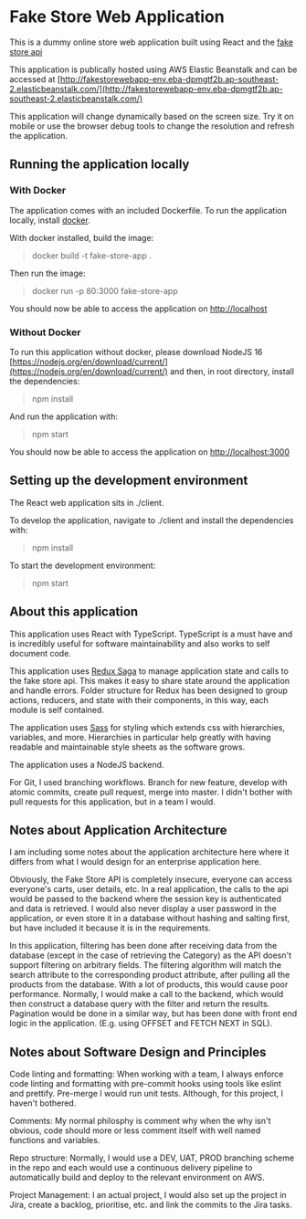 # Fake Store Web Application

This is a dummy online store web application built using React and the [fake store api](http://fakestoreapi.com/)

This application is publically hosted using AWS Elastic Beanstalk and can be accessed at [http://fakestorewebapp-env.eba-dpmgtf2b.ap-southeast-2.elasticbeanstalk.com/](http://fakestorewebapp-env.eba-dpmgtf2b.ap-southeast-2.elasticbeanstalk.com/)

This application will change dynamically based on the screen size. Try it on mobile or use the browser debug tools to change the resolution and refresh the application.

## Running the application locally

### With Docker

The application comes with an included Dockerfile. To run the application locally, install [docker](https://www.docker.com/).

With docker installed, build the image:

> docker build -t fake-store-app . 

Then run the image:

> docker run -p 80:3000 fake-store-app

You should now be able to access the application on [http://localhost](http://localhost)

### Without Docker

To run this application without docker, please download NodeJS 16 [https://nodejs.org/en/download/current/](https://nodejs.org/en/download/current/) and then, in root directory, install the dependencies:

> npm install

And run the application with:

> npm start

You should now be able to access the application on [http://localhost:3000](http://localhost:3000)

## Setting up the development environment

The React web application sits in ./client.

To develop the application, navigate to ./client and install the dependencies with:

> npm install

To start the development environment:

> npm start

## About this application

This application uses React with TypeScript. TypeScript is a must have and is incredibly useful for software maintainability and also works to self document code.

This application uses [Redux Saga](https://redux-saga.js.org/) to manage application state and calls to the fake store api. This makes it easy to share state around the application and handle errors. Folder structure for Redux has been designed to group actions, reducers, and state with their components, in this way, each module is self contained.

The application uses [Sass](https://sass-lang.com/) for styling which extends css with hierarchies, variables, and more. Hierarchies in particular help greatly with having readable and maintainable style sheets as the software grows.

The application uses a NodeJS backend.

For Git, I used branching workflows. Branch for new feature, develop with atomic commits, create pull request, merge into master. I didn't bother with pull requests for this application, but in a team I would.

## Notes about Application Architecture

I am including some notes about the application architecture here where it differs from what I would design for an enterprise application here.

Obviously, the Fake Store API is completely insecure, everyone can access everyone's carts, user details, etc. In a real application, the calls to the api would be passed to the backend where the session key is authenticated and data is retrieved. I would also never display a user password in the application, or even store it in a database without hashing and salting first, but have included it because it is in the requirements.

In this application, filtering has been done after receiving data from the database (except in the case of retrieving the Category) as the API doesn't support filtering on arbitrary fields. The filtering algorithm will match the search attribute to the corresponding product attribute, after pulling all the products from the database. With a lot of products, this would cause poor performance. Normally, I would make a call to the backend, which would then construct a database query with the filter and return the results. Pagination would be done in a similar way, but has been done with front end logic in the application. (E.g. using OFFSET and FETCH NEXT in SQL).

## Notes about Software Design and Principles

Code linting and formatting: When working with a team, I always enforce code linting and formatting with pre-commit hooks using tools like eslint and prettify. Pre-merge I would run unit tests. Although, for this project, I haven't bothered.

Comments: My normal philosphy is comment why when the why isn't obvious, code should more or less comment itself with well named functions and variables.

Repo structure: Normally, I would use a DEV, UAT, PROD branching scheme in the repo and each would use a continuous delivery pipeline to automatically build and deploy to the relevant environment on AWS.

Project Management: I an actual project, I would also set up the project in Jira, create a backlog, prioritise, etc. and link the commits to the Jira tasks.
